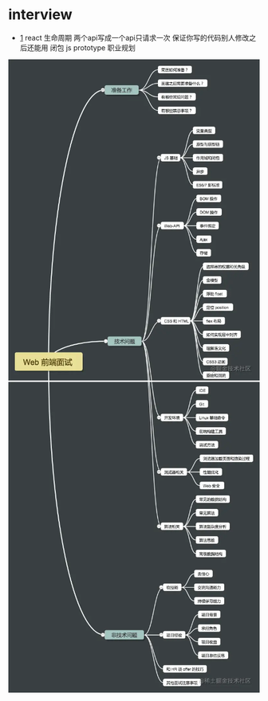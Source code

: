 # interview


+ [1](https://juejin.cn/post/6989422484722286600)
react 生命周期
两个api写成一个api只请求一次
保证你写的代码别人修改之后还能用
闭包
js prototype
职业规划


![框架](pic/1.png)
![框架](pic/2.png)